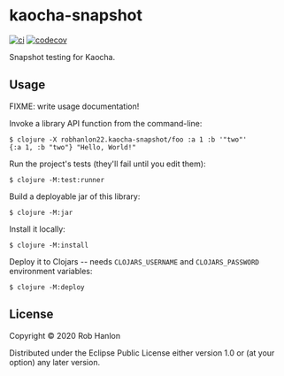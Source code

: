 # kaocha-snapshot

[![ci](https://github.com/robhanlon22/kaocha-snapshot/workflows/ci/badge.svg)](https://github.com/robhanlon22/kaocha-snapshot/actions?query=workflow%3Aci) [![codecov](https://codecov.io/gh/robhanlon22/kaocha-snapshot/branch/main/graph/badge.svg?token=l4F8aSFIyH)](https://codecov.io/gh/robhanlon22/kaocha-snapshot)

Snapshot testing for Kaocha.

## Usage

FIXME: write usage documentation!

Invoke a library API function from the command-line:

    $ clojure -X robhanlon22.kaocha-snapshot/foo :a 1 :b '"two"'
    {:a 1, :b "two"} "Hello, World!"

Run the project's tests (they'll fail until you edit them):

    $ clojure -M:test:runner

Build a deployable jar of this library:

    $ clojure -M:jar

Install it locally:

    $ clojure -M:install

Deploy it to Clojars -- needs `CLOJARS_USERNAME` and `CLOJARS_PASSWORD` environment variables:

    $ clojure -M:deploy

## License

Copyright © 2020 Rob Hanlon

Distributed under the Eclipse Public License either version 1.0 or (at
your option) any later version.
